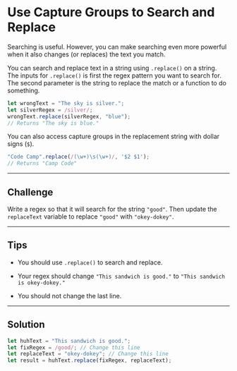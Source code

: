 # Use Capture Groups to Search and Replace

Searching is useful. However, you can make searching even more powerful when it also changes (or replaces) the text you match.

You can search and replace text in a string using `.replace()` on a string. The inputs for `.replace()` is first the regex pattern you want to search for. The second parameter is the string to replace the match or a function to do something.

```js
let wrongText = "The sky is silver.";
let silverRegex = /silver/;
wrongText.replace(silverRegex, "blue");
// Returns "The sky is blue."
```

You can also access capture groups in the replacement string with dollar signs (`$`).

```js
"Code Camp".replace(/(\w+)\s(\w+)/, '$2 $1');
// Returns "Camp Code"
```

---

## Challenge

Write a regex so that it will search for the string `"good"`. Then update the `replaceText` variable to replace `"good"` with `"okey-dokey"`.

---

## Tips

- You should use `.replace()` to search and replace.

- Your regex should change `"This sandwich is good."` to `"This sandwich is okey-dokey."`

- You should not change the last line.

---

## Solution

```js
let huhText = "This sandwich is good.";
let fixRegex = /good/; // Change this line
let replaceText = "okey-dokey"; // Change this line
let result = huhText.replace(fixRegex, replaceText);
```